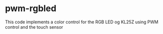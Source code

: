 # pwm-rgbled

This code implements a color control for the RGB LED og KL25Z using PWM control and the touch sensor
